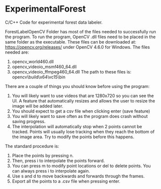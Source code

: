 # ExperimentalForest
C/C++ Code for experimental forest data labeler.

ForestLabelOpenCV Folder has most of the files needed to successfully run the program. To run the program, OpenCV .dll files need to be placed in the same folder
as the executable. These files can be downloaded at: https://opencv.org/releases/ under OpenCV 4.6.0 for Windows. The files needed are:
1) opencv_world460.dll
2) opencv_videoio_msmf460_64.dll
3) opencv_videoio_ffmpeg460_64.dll
The path to these files is: opencv\build\x64\vc15\bin

There are a couple of things you should know before using the program:
1) You will likely want to use videos that are 1280x720 so you can see the UI. A feature that automatically resizes and allows the user
to resize the image will be added later.
2) You should expect to get a csv file when clicking enter (save feature)
3) You will likely want to save often as the program does crash without saving progress.
4) The interpolation will automatically stop when 2 points cannot be tracked. Points will usually lose tracking when they reach
the bottom of the image area. Try to modify the points before this happens.

The standard procedure is:
1) Place the points by pressing n.
2) Then, press i to interpolate the points forward.
3) You can press m to modify point locations or del to delete points. You can always press i to interpolate again.
4) Use s and d to move backwards and forwards through the frames.
5) Export all the points to a .csv file when pressing enter.

